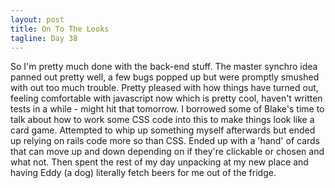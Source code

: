 ```yaml
---
layout: post
title: On To The Looks
tagline: Day 38
---
```


So I'm pretty much done with the back-end stuff. The master synchro idea panned out pretty well, a few bugs popped up but were promptly smushed with out too much trouble. Pretty pleased with how things have turned out, feeling comfortable with javascript now which is pretty cool, haven't written tests in a while - might hit that tomorrow. I borrowed some of Blake's time to talk about how to work some CSS code into this to make things look like a card game. Attempted to whip up something myself afterwards but ended up relying on rails code more so than CSS. Ended up with a 'hand' of cards that can move up and down depending on if they're clickable or chosen and what not. Then spent the rest of my day unpacking at my new place and having Eddy (a dog) literally fetch beers for me out of the fridge.
